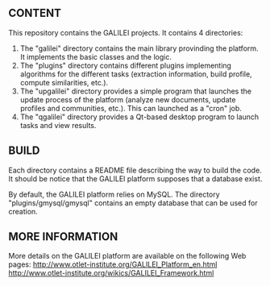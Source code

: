 CONTENT
-------
This repository contains the GALILEI projects. It contains 4 directories:
1. The "galilei" directory contains the main library provinding the platform. It implements the basic classes and the logic.
2. The "plugins" directory contains different plugins implementing algorithms for the different tasks (extraction information, build profile, compute similarities, etc.).
3. The "upgalilei" directory provides a simple program that launches the update process of the platform (analyze new documents, update profiles and communities, etc.). This can launched as a "cron" job.
4. The "qgalilei" directory provides a Qt-based desktop program to launch tasks and view results.


BUILD
-----
Each directory contains a README file describing the way to build the code. It should be notice that the GALILEI platform supposes that a database exist.

By default, the GALILEI platform relies on MySQL. The directory "plugins/gmysql/gmysql" contains an empty database that can be used for creation.


MORE INFORMATION
----------------
More details on the GALILEI platform are available on the following Web pages:
http://www.otlet-institute.org/GALILEI_Platform_en.html
http://www.otlet-institute.org/wikics/GALILEI_Framework.html
